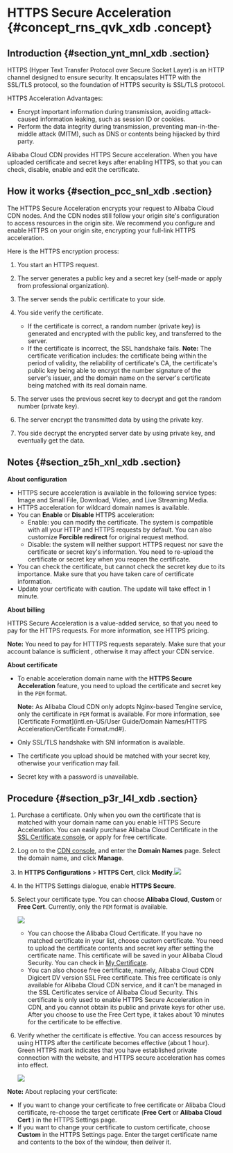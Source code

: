 # HTTPS Secure Acceleration {#concept_rns_qvk_xdb .concept}

## Introduction {#section_ynt_mnl_xdb .section}

HTTPS \(Hyper Text Transfer Protocol over Secure Socket Layer\) is an HTTP channel designed to ensure security. It encapsulates HTTP with the SSL/TLS protocol, so the foundation of HTTPS security is SSL/TLS protocol.

HTTPS Acceleration Advantages:

-   Encrypt important information during transmission, avoiding attack-caused information leaking, such as session ID or cookies.
-   Perform the data integrity during transmission, preventing man-in-the-middle attack \(MITM\), such as DNS or contents being hijacked by third party.

Alibaba Cloud CDN provides HTTPS Secure acceleration. When you have uploaded certificate and secret keys after enabling HTTPS, so that you can check, disable, enable and edit the certificate.

## How it works {#section_pcc_snl_xdb .section}

The HTTPS Secure Acceleration encrypts your request to Alibaba Cloud CDN nodes. And the CDN nodes still follow your origin site's configuration to access resources in the origin site. We recommend you configure and enable HTTPS on your origin site, encrypting your full-link HTTPS acceleration.

Here is the HTTPS encryption process:

 

1.  You start an HTTPS request.
2.  The server generates a public key and a secret key \(self-made or apply from professional organization\).
3.  The server sends the public certificate to your side.
4.  You side verify the certificate.

    -   If the certificate is correct, a random number \(private key\) is generated and encrypted with the public key, and transferred to the server.
    -   If the certificate is incorrect, the SSL handshake fails.
    **Note:** The certificate verification includes: the certificate being within the period of validity, the reliability of certificate's CA, the certificate's public key being able to encrypt the number signature of the server's issuer, and the domain name on the server's certificate being matched with its real domain name.

5.  The server uses the previous secret key to decrypt and get the random number \(private key\).
6.  The server encrypt the transmitted data by using the private key.
7.  You side decrypt the encrypted server date by using private key, and eventually get the data.

## Notes {#section_z5h_xnl_xdb .section}

**About configuration**

-   HTTPS secure acceleration is available in the following service types: Image and Small File, Download, Video, and Live Streaming Media.
-   HTTPS acceleration for wildcard domain names is available.
-   You can **Enable** or **Disable** HTTPS acceleration:
    -   Enable: you can modify the certificate. The system is compatible with all your HTTP and HTTPS requests by default. You can also customize **Forcible redirect** for original request method.
    -   Disable: the system will neither support HTTPS request nor save the certificate or secret key's information. You need to re-upload the certificate or secret key when you reopen the certificate.
-   You can check the certificate, but cannot check the secret key due to its importance. Make sure that you have taken care of certificate information.
-   Update your certificate with caution. The update will take effect in 1 minute.

**About billing**

HTTPS Secure Acceleration is a value-added service, so that you need to pay for the HTTPS requests. For more information, see HTTPS pricing.

**Note:** You need to pay for HTTTPS requests separately. Make sure that your account balance is sufficient , otherwise it may affect your CDN service.

**About certificate**

-   To enable acceleration domain name with the **HTTPS Secure Acceleration** feature, you need to upload the certificate and secret key in the `PEM` format.

    **Note:** As Alibaba Cloud CDN only adopts Nginx-based Tengine service, only the certificate in `PEM` format is available. For more information, see [Certificate Format](intl.en-US/User Guide/Domain Names/HTTPS Acceleration/Certificate Format.md#).

-   Only SSL/TLS handshake with SNI information is available.
-   The certificate you upload should be matched with your secret key, otherwise your verification may fail.
-   Secret key with a password is unavailable.

## Procedure {#section_p3r_l4l_xdb .section}

1.  Purchase a certificate. Only when you own the certificate that is matched with your domain name can you enable HTTPS Secure Acceleration. You can easily purchase Alibaba Cloud Certificate in the [SSL Certificate console](https://yundun.console.aliyun.com/?spm=5176.2020520110.aliyun_sidebar.19.3ff6ZSicZSiceU&p=cas#/cas/home), or apply for free certificate.
2.  Log on to the [CDN console](https://cdn.console.aliyun.com), and enter the **Domain Names** page. Select the domain name, and click **Manage**.
3.  In **HTTPS Configurations** \> **HTTPS Cert**, click **Modify**.![](http://static-aliyun-doc.oss-cn-hangzhou.aliyuncs.com/assets/img/5134/155496608611410_en-US.png)
4.  In the HTTPS Settings dialogue, enable **HTTPS Secure**.
5.  Select your certificate type. You can choose **Alibaba Cloud**, **Custom** or **Free Cert**. Currently, only the `PEM` format is available.

    ![](http://static-aliyun-doc.oss-cn-hangzhou.aliyuncs.com/assets/img/5134/155496608621687_en-US.png)

    -   You can choose the Alibaba Cloud Certificate. If you have no matched certificate in your list, choose custom certificate. You need to upload the certificate contents and secret key after setting the certificate name. This certificate will be saved in your Alibaba Cloud Security. You can check in [My Certificate](https://yundun.console.aliyun.com/?spm=5176.2020520001.aliyun_sidebar.17.12004bd303Zdr8#/all).
    -   You can also choose free certificate, namely, Alibaba Cloud CDN Digicert DV version SSL Free certificate. This free certificate is only available for Alibaba Cloud CDN service, and it can't be managed in the SSL Certificates service of Alibaba Cloud Security. This certificate is only used to enable HTTPS Secure Acceleration in CDN, and you cannot obtain its public and private keys for other use. After you choose to use the Free Cert type, it takes about 10 minutes for the certificate to be effective.
6.  Verify whether the certificate is effective. You can access resources by using HTTPS after the certificate becomes effective \(about 1 hour\). Green HTTPS mark indicates that you have established private connection with the website, and HTTPS secure acceleration has comes into effect.

    ![](http://static-aliyun-doc.oss-cn-hangzhou.aliyuncs.com/assets/img/5134/15549660863701_en-US.png)


**Note:** About replacing your certificate:

-   If you want to change your certificate to free certificate or Alibaba Cloud certificate, re-choose the target certificate \(**Free Cert** or **Alibaba Cloud Cert** \) in the HTTPS Settings page.
-   If you want to change your certificate to custom certificate, choose **Custom** in the HTTPS Settings page. Enter the target certificate name and contents to the box of the window, then deliver it.

